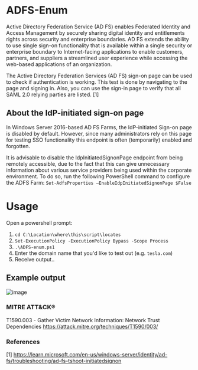 # ADFS-Enum
Active Directory Federation Service (AD FS) enables Federated Identity and Access Management by securely sharing digital identity and entitlements rights across security and enterprise boundaries. AD FS extends the ability to use single sign-on functionality that is available within a single security or enterprise boundary to Internet-facing applications to enable customers, partners, and suppliers a streamlined user experience while accessing the web-based applications of an organization.

The Active Directory Federation Services (AD FS) sign-on page can be used to check if authentication is working. This test is done by navigating to the page and signing in. Also, you can use the sign-in page to verify that all SAML 2.0 relying parties are listed. [1] 

## About the IdP-initiated sign-on page
In Windows Server 2016-based AD FS Farms, the IdP-initiated Sign-on page is disabled by default. However, since many administrators rely on this page for testing SSO functionality this endpoint is often (temporarily) enabled and forgotten. 

It is advisable to disable the IdpInitiatedSignonPage endpoint from being remotely accessible, due to the fact that this can give unnecessary information about various service providers being used within the corporate environment. To do so, run the following PowerShell command to configure the ADFS Farm:
```Set-AdfsProperties –EnableIdpInitiatedSignonPage $False```

# Usage
Open a powershell prompt:

1. ```cd C:\Location\where\this\script\locates```
2. ```Set-ExecutionPolicy -ExecutionPolicy Bypass -Scope Process```
3. ```.\ADFS-enum.ps1```
4. Enter the domain name that you'd like to test out (e.g. ```tesla.com```)
5. Receive output..

## Example output

![image](https://github.com/user-attachments/assets/0aa0b408-07f3-4bd2-8131-fb177c0ba577)

### MITRE ATT&CK® 
T1590.003 - Gather Victim Network Information: Network Trust Dependencies
https://attack.mitre.org/techniques/T1590/003/ 

### References
[1] https://learn.microsoft.com/en-us/windows-server/identity/ad-fs/troubleshooting/ad-fs-tshoot-initiatedsignon


